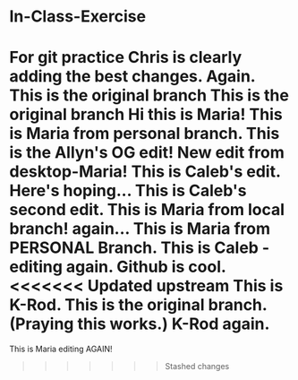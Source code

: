 # In-Class-Exercise
For git practice
Chris is clearly adding the best changes. Again.
This is the original branch
This is the original branch
Hi this is Maria!
This is Maria from personal branch.
This is the Allyn's OG edit!
New edit from desktop-Maria!
This is Caleb's edit. Here's hoping...
This is Caleb's second edit.
This is Maria from local branch! again...
This is Maria from PERSONAL Branch.
This is Caleb - editing again.
Github is cool.
<<<<<<< Updated upstream
This is K-Rod.
This is the original branch. (Praying this works.)
K-Rod again.
=======
This is Maria editing AGAIN!
>>>>>>> Stashed changes
